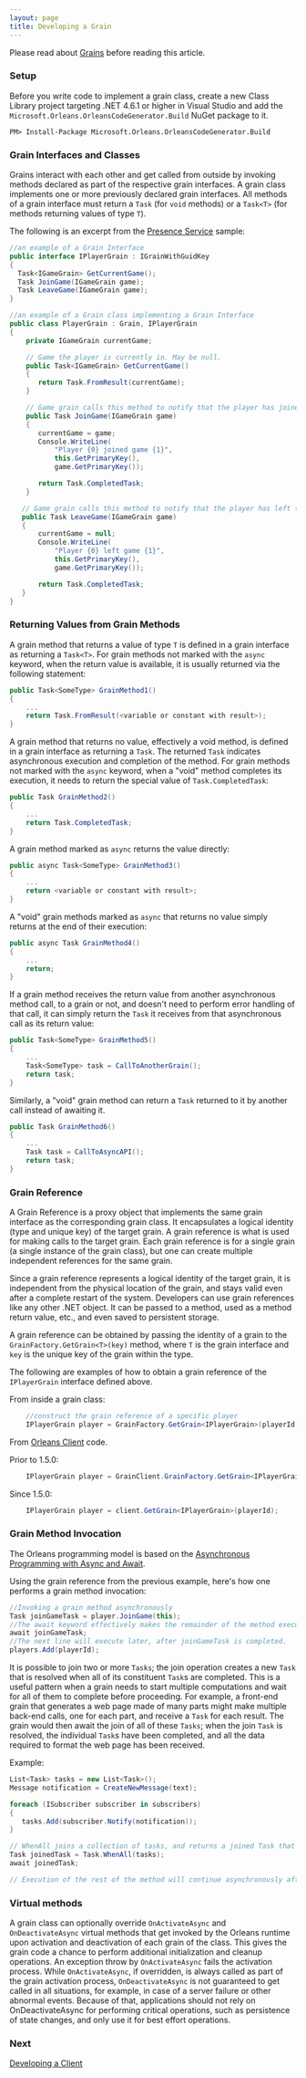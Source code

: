 ```yaml
---
layout: page
title: Developing a Grain
---
```


Please read about [Grains](Grains.md) before reading this article.

### Setup

Before you write code to implement a grain class, create a new Class Library project targeting .NET 4.6.1 or higher in Visual Studio and add the `Microsoft.Orleans.OrleansCodeGenerator.Build` NuGet package to it.

```
PM> Install-Package Microsoft.Orleans.OrleansCodeGenerator.Build
```

### Grain Interfaces and Classes

Grains interact with each other and get called from outside by invoking methods declared as part of the respective grain interfaces.
A grain class implements one or more previously declared grain interfaces.
All methods of a grain interface must return a `Task` (for `void` methods) or a `Task<T>` (for methods returning values of type `T`).

The following is an excerpt from the [Presence Service](../Samples-Overview/Presence-Service.md) sample:

```csharp
//an example of a Grain Interface
public interface IPlayerGrain : IGrainWithGuidKey
{
  Task<IGameGrain> GetCurrentGame();
  Task JoinGame(IGameGrain game);
  Task LeaveGame(IGameGrain game);
}

//an example of a Grain class implementing a Grain Interface
public class PlayerGrain : Grain, IPlayerGrain
{
    private IGameGrain currentGame;

    // Game the player is currently in. May be null.
    public Task<IGameGrain> GetCurrentGame()
    {
       return Task.FromResult(currentGame);
    }

    // Game grain calls this method to notify that the player has joined the game.
    public Task JoinGame(IGameGrain game)
    {
       currentGame = game;
       Console.WriteLine(
           "Player {0} joined game {1}", 
           this.GetPrimaryKey(),
           game.GetPrimaryKey());

       return Task.CompletedTask;
    }

   // Game grain calls this method to notify that the player has left the game.
   public Task LeaveGame(IGameGrain game)
   {
       currentGame = null;
       Console.WriteLine(
           "Player {0} left game {1}",
           this.GetPrimaryKey(),
           game.GetPrimaryKey());

       return Task.CompletedTask;
   }
}
```

### Returning Values from Grain Methods

A grain method that returns a value of type `T` is defined in a grain interface as returning a `Task<T>`.
For grain methods not marked with the `async` keyword, when the return value is available, it is usually returned via the following statement:
```csharp
public Task<SomeType> GrainMethod1()
{
    ...
    return Task.FromResult(<variable or constant with result>);
}
```

A grain method that returns no value, effectively a void method, is defined in a grain interface as returning a `Task`.
The returned `Task` indicates asynchronous execution and completion of the method.
For grain methods not marked with the `async` keyword, when a "void" method completes its execution, it needs to return the special value of `Task.CompletedTask`:
```csharp
public Task GrainMethod2()
{
    ...
    return Task.CompletedTask;
}
```

A grain method marked as `async` returns the value directly:
```csharp
public async Task<SomeType> GrainMethod3()
{
    ...
    return <variable or constant with result>;
}
```
A "void" grain methods marked as `async` that returns no value simply returns at the end of their execution:
```csharp
public async Task GrainMethod4()
{
    ...
    return;
}
```

If a grain method receives the return value from another asynchronous method call, to a grain or not, and doesn't need to perform error handling of that call, it can simply return the `Task` it receives from that asynchronous call as its return value:
```csharp
public Task<SomeType> GrainMethod5()
{
    ...
    Task<SomeType> task = CallToAnotherGrain();
    return task;
}
```
Similarly, a "void" grain method can return a `Task` returned to it by another call instead of awaiting it.
```csharp
public Task GrainMethod6()
{
    ...
    Task task = CallToAsyncAPI();
    return task;
}
```

### Grain Reference

A Grain Reference is a proxy object that implements the same grain interface as the corresponding grain class.
It encapsulates a logical identity (type and unique key) of the target grain.
A grain reference is what is used for making calls to the target grain.
Each grain reference is for a single grain (a single instance of the grain class), but one can create multiple independent references for the same grain.

Since a grain reference represents a logical identity of the target grain, it is independent from the physical location of the grain, and stays valid even after a complete restart of the system.
Developers can use grain references like any other .NET object.
It can be passed to a method, used as a method return value, etc., and even saved to persistent storage. 

A grain reference can be obtained by passing the identity of a grain to the `GrainFactory.GetGrain<T>(key)` method, where `T` is the grain interface and `key` is the unique key of the grain within the type. 

The following are examples of how to obtain a grain reference of the `IPlayerGrain` interface defined above.

From inside a grain class:

```csharp
    //construct the grain reference of a specific player
    IPlayerGrain player = GrainFactory.GetGrain<IPlayerGrain>(playerId);
```

From [Orleans Client](Developing-a-Client.md) code.

Prior to 1.5.0:
```csharp
    IPlayerGrain player = GrainClient.GrainFactory.GetGrain<IPlayerGrain>(playerId);
```

Since 1.5.0:
```csharp
    IPlayerGrain player = client.GetGrain<IPlayerGrain>(playerId);
```

### Grain Method Invocation

The Orleans programming model is based on the [Asynchronous Programming with Async and Await](https://msdn.microsoft.com/en-us/library/hh191443.aspx).

Using the grain reference from the previous example, here's how one performs a grain method invocation:

```csharp
//Invoking a grain method asynchronously
Task joinGameTask = player.JoinGame(this);
//The await keyword effectively makes the remainder of the method execute asynchronously at a later point (upon completion of the Task being awaited) without blocking the thread.
await joinGameTask;
//The next line will execute later, after joinGameTask is completed.
players.Add(playerId);

```

It is possible to join two or more `Tasks`; the join operation creates a new `Task` that is resolved when all of its constituent `Task`s are completed.
This is a useful pattern when a grain needs to start multiple computations and wait for all of them to complete before proceeding.
For example, a front-end grain that generates a web page made of many parts might make multiple back-end calls, one for each part, and receive a `Task` for each result.
The grain would then await the join of all of these `Tasks`; when the join `Task` is resolved, the individual `Task`s have been completed, and all the data required to format the web page has been received.

Example:

``` csharp
List<Task> tasks = new List<Task>();
Message notification = CreateNewMessage(text);

foreach (ISubscriber subscriber in subscribers)
{
   tasks.Add(subscriber.Notify(notification));
}

// WhenAll joins a collection of tasks, and returns a joined Task that will be resolved when all of the individual notification Tasks are resolved.
Task joinedTask = Task.WhenAll(tasks);
await joinedTask;

// Execution of the rest of the method will continue asynchronously after joinedTask is resolve.
```

### Virtual methods

A grain class can optionally override `OnActivateAsync` and `OnDeactivateAsync` virtual methods that get invoked by the Orleans runtime upon activation and deactivation of each grain of the class.
This gives the grain code a chance to perform additional initialization and cleanup operations.
An exception throw by `OnActivateAsync` fails the activation process.
While `OnActivateAsync`, if overridden, is always called as part of the grain activation process, `OnDeactivateAsync` is not guaranteed to get called in all situations, for example, in case of a server failure or other abnormal events.
Because of that, applications should not rely on OnDeactivateAsync for performing critical operations, such as persistence of state changes, and only use it for best effort operations.

### Next

[Developing a Client](Developing-a-Client.md)
